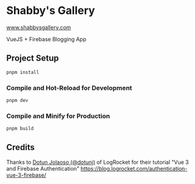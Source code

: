 # Shabby's Gallery 

www.shabbysgallery.com

VueJS + Firebase Blogging App

## Project Setup

```sh
pnpm install
```

### Compile and Hot-Reload for Development

```sh
pnpm dev
```

### Compile and Minify for Production

```sh
pnpm build
```

## Credits

Thanks to [Dotun Jolaoso (@dotunj)](https://github.com/dotunj) of LogRocket for their tutorial "Vue 3 and Firebase Authentication"
<https://blog.logrocket.com/authentication-vue-3-firebase/>